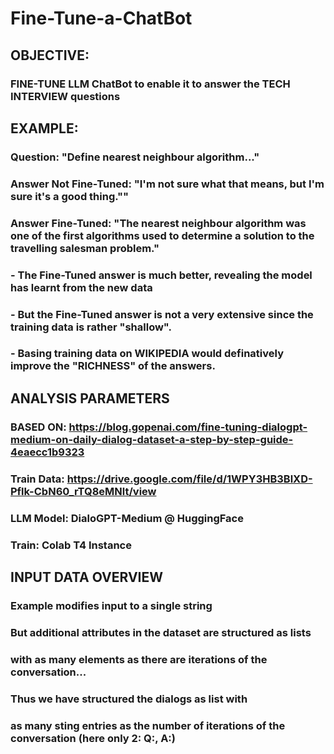 # Fine-Tune-a-ChatBot

## OBJECTIVE: 
### FINE-TUNE LLM ChatBot to enable it to answer the TECH INTERVIEW questions

## EXAMPLE:
### Question: "Define nearest neighbour algorithm..."
### Answer Not Fine-Tuned: "I'm not sure what that means, but I'm sure it's a good thing.""
### Answer Fine-Tuned: "The nearest neighbour algorithm was one of the first algorithms used to determine a solution to the travelling salesman problem."
###   - The Fine-Tuned answer is much better, revealing the model has learnt from the new data
###   - But the Fine-Tuned answer is not a very extensive since the training data is rather "shallow". 
###   - Basing training data on WIKIPEDIA would definatively improve the "RICHNESS" of the answers.

## ANALYSIS PARAMETERS
### BASED ON: https://blog.gopenai.com/fine-tuning-dialogpt-medium-on-daily-dialog-dataset-a-step-by-step-guide-4eaecc1b9323
### Train Data: https://drive.google.com/file/d/1WPY3HB3BlXD-Pflk-CbN60_rTQ8eMNlt/view
### LLM Model: DialoGPT-Medium @ HuggingFace
### Train: Colab T4 Instance

## INPUT DATA OVERVIEW
### Example modifies input to a single string 
### But additional attributes in the dataset are structured as lists
### with as many elements as there are iterations of the conversation...
### Thus we have structured the dialogs as list with 
### as many sting entries as the number of iterations of the conversation (here only 2: Q:, A:)
